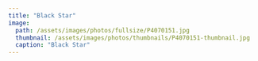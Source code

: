 ```yaml
---
title: "Black Star"
image: 
  path: /assets/images/photos/fullsize/P4070151.jpg
  thumbnail: /assets/images/photos/thumbnails/P4070151-thumbnail.jpg
  caption: "Black Star"
---
```

